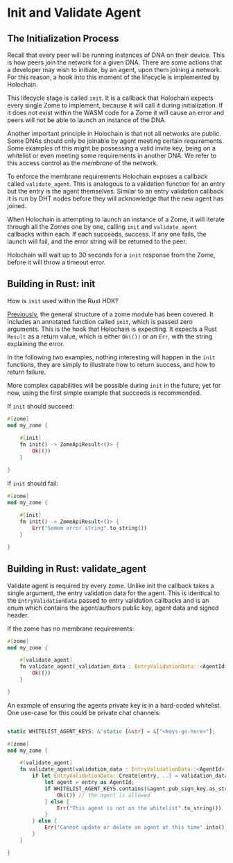 # Init and Validate Agent

## The Initialization Process

Recall that every peer will be running instances of DNA on their device. This is how peers join the network for a given DNA. There are some actions that a developer may wish to initiate, by an agent, upon them joining a network. For this reason, a hook into this moment of the lifecycle is implemented by Holochain. 

This lifecycle stage is called `init`. It is a callback that Holochain expects every single Zome to implement, because it will call it during initialization. If it does not exist within the WASM code for a Zome it will cause an error and peers will not be able to launch an instance of the DNA.

Another important principle in Holochain is that not all networks are public. Some DNAs should only be joinable by agent meeting certain requirements. Some examples of this might be possessing a valid invite key, being on a whitelist or even meeting some requirements in another DNA. We refer to this access control as the *membrane* of the network.

To enforce the membrane requirements Holochain exposes a callback called `validate_agent`. This is analogous to a validation function for an entry but the entry is the agent themselves. Similar to an entry validation callback it is run by DHT nodes before they will acknowledge that the new agent has joined.

When Holochain is attempting to launch an instance of a Zome, it will iterate through all the Zomes one by one, calling `init` and `validate_agent` callbacks within each. If each succeeds, success. If any one fails, the launch will fail, and the error string will be returned to the peer.

Holochain will wait up to 30 seconds for a `init` response from the Zome, before it will throw a timeout error.

## Building in Rust: init

How is `init` used within the Rust HDK?

[Previously](./define_zome.md), the general structure of a zome module has been covered. It includes an annotated function called `init`, which is passed zero arguments. This is the hook that Holochain is expecting. It expects a Rust `Result` as a return value, which is either `Ok(())` or an `Err`, with the string explaining the error.

In the following two examples, nothing interesting will happen in the `init` functions, they are simply to illustrate how to return success, and how to return failure.

More complex capabilities will be possible during `init` in the future, yet for now, using the first simple example that succeeds is recommended.

If `init` should succeed:
```rust
#[zome]
mod my_zome {
    
    #[init]
    fn init() -> ZomeApiResult<()> {
        Ok(())
    }

}
```

If `init` should fail:
```rust
#[zome]
mod my_zome {
    
    #[init]
    fn init() -> ZomeApiResult<()> {
        Err("Somem error string".to_string())
    }

}
```

## Building in Rust: validate_agent

Validate agent is required by every zome. Unlike init the callback takes a single argument, the entry validation data for the agent. This is identical to the `EntryValidationData` passed to entry validation callbacks and is an enum which contains the agent/authors public key, agent data and signed header.

If the zome has no membrane requirements: 

```rust
#[zome]
mod my_zome {

    #[validate_agent]
    fn validate_agent(_validation_data : EntryValidationData::<AgentId>) -> ZomeApiResult {
        Ok(())
    }

}
```

An example of ensuring the agents private key is in a hard-coded whitelist. One use-case for this could be private chat channels:

```rust

static WHITELIST_AGENT_KEYS: &'static [&str] = &["<keys-go-here>"];

#[zome]
mod my_zome {

    #[validate_agent]
    fn validate_agent(validation_data : EntryValidationData::<AgentId>) -> ZomeApiResult {
        if let EntryValidationData::Create{entry, ..} = validation_data {
            let agent = entry as AgentId;
            if WHITELIST_AGENT_KEYS.contains(&agent.pub_sign_key.as_str()) { {
                Ok(()) // the agent is allowed
            } else {
                Err("This agent is not on the whitelist".to_string())
            }
        } else {
            Err("Cannot update or delete an agent at this time".into())
        }
    }

}
```
